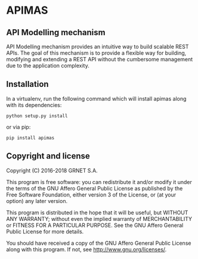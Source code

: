 APIMAS
=====

API Modelling mechanism
-----------------------

API Modelling mechanism provides an intuitive way to build scalable
REST APIs. The goal of this mechanism is to provide a flexible way
for building, modifying and extending a REST API without the
cumbersome management due to the application complexity.


## Installation

In a virtualenv, run the following command which will install apimas
along with its dependencies:

```
python setup.py install
```

or via pip:
```
pip install apimas
```


Copyright and license
---------------------

Copyright (C) 2016-2018 GRNET S.A.

This program is free software: you can redistribute it and/or modify
it under the terms of the GNU Affero General Public License as
published by the Free Software Foundation, either version 3 of the
License, or (at your option) any later version.

This program is distributed in the hope that it will be useful,
but WITHOUT ANY WARRANTY; without even the implied warranty of
MERCHANTABILITY or FITNESS FOR A PARTICULAR PURPOSE.  See the
GNU Affero General Public License for more details.

You should have received a copy of the GNU Affero General Public License
along with this program.  If not, see <http://www.gnu.org/licenses/>.

